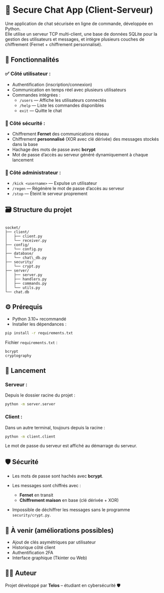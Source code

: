 # 🔐 Secure Chat App (Client-Serveur)

Une application de chat sécurisée en ligne de commande, développée en Python.  
Elle utilise un serveur TCP multi-client, une base de données SQLite pour la gestion des utilisateurs et messages, et intègre plusieurs couches de chiffrement (Fernet + chiffrement personnalisé).

## 🧩 Fonctionnalités

### ✅ Côté utilisateur :
- Authentification (inscription/connexion)
- Communication en temps réel avec plusieurs utilisateurs
- Commandes intégrées :
  - `/users` — Affiche les utilisateurs connectés
  - `/help` — Liste les commandes disponibles
  - `exit` — Quitte le chat

### 🔐 Côté sécurité :
- Chiffrement **Fernet** des communications réseau
- Chiffrement **personnalisé** (XOR avec clé dérivée) des messages stockés dans la base
- Hachage des mots de passe avec **bcrypt**
- Mot de passe d’accès au serveur généré dynamiquement à chaque lancement

### 👑 Côté administrateur :
- `/kick <username>` — Expulse un utilisateur
- `/regen` — Régénère le mot de passe d’accès au serveur
- `/stop` — Éteint le serveur proprement

## 🗃️ Structure du projet

```

socket/
├── client/
│   ├── client.py
│   └── receiver.py
├── config/
│   └── config.py
├── database/
│   └── chat\_db.py
├── security/
│   └── crypt.py
├── server/
│   ├── server.py
│   ├── handlers.py
│   ├── commands.py
│   └── utils.py
└── chat.db

````

## ⚙️ Prérequis

- Python 3.10+ recommandé
- Installer les dépendances :

```bash
pip install -r requirements.txt
````

Fichier `requirements.txt` :

```
bcrypt
cryptography
```

## 🚀 Lancement

### Serveur :

Depuis le dossier racine du projet :

```bash
python -m server.server
```

### Client :

Dans un autre terminal, toujours depuis la racine :

```bash
python -m client.client
```

Le mot de passe du serveur est affiché au démarrage du serveur.

## 🛡️ Sécurité

* Les mots de passe sont hachés avec **bcrypt**.
* Les messages sont chiffrés avec :

  * **Fernet** en transit
  * **Chiffrement maison** en base (clé dérivée + XOR)
* Impossible de déchiffrer les messages sans le programme `security/crypt.py`.

## 🧠 À venir (améliorations possibles)

* Ajout de clés asymétriques par utilisateur
* Historique côté client
* Authentification 2FA
* Interface graphique (Tkinter ou Web)

## 👨‍💻 Auteur

Projet développé par **Telos** – étudiant en cybersécurité 🛡️

